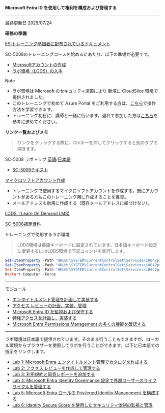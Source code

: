 **Microsoft Entra ID を使用して権利を構成および管理する**
***

最終更新日 2025/07/24

**研修の準備**

[ESIトレーニング参加者に配布されているドキュメント](https://query.prod.cms.rt.microsoft.com/cms/api/am/binary/RE4Rje8)

SC-5008のトレーニングコースを始めるにあたり、以下の準備が必要です。

- [Microsoftアカウントの作成](https://github.com/naonao71/note/blob/main/prep/msa.md)
- [ラボ環境（LODS）の入手](https://github.com/naonao71/note/blob/main/prep/lods.md)

> [!NOTE]
> - ラボ環境は Microsoft のセキュリティ施策により 新規に CloudSlice 環境で提供されました。
> - このトレーニングで初めて Azure Portal をご利用する方は、[こちら](https://learn.microsoft.com/ja-jp/training/modules/tour-azure-portal/)で操作方法を学習できます。
> - トレーニング初日に、講師と一緒に行います。遅れて参加した方は[こちら](https://query.prod.cms.rt.microsoft.com/cms/api/am/binary/RE4VkE4)を参考に進めてください。


**リンク一覧およびメモ**

 > リンクをクリックする際に、Ctrlキーを押してクリックすると別のタブで開きます。

SC-5008 ラボトップ [英語](https://github.com/MicrosoftLearning/SC-5008-Configure-and-manage-entitlement-with-Microsoft-Entra-ID)/[日本語](https://github.com/MicrosoftLearning/SC-5008-Configure-and-manage-entitlement-with-Microsoft-Entra-ID.ja-jp/tree/main/Instructions/Labs)

- [SC-5008テキスト](https://learn.microsoft.com/ja-jp/training/paths/configure-manage-entitlement-microsoft-entra-id/)

[マイクロソフトアカウント作成](https://account.microsoft.com/account/Account)

- トレーニングで使用するマイクロソフトアカウントを作成する。既にアカウントがある方もこのトレーニング用に作成することを推奨。
- メールアドレスも新規に作成する（既存メールアドレスに紐づけない）。

[LODS（Learn On Demand LMS)](https://esi.learnondemand.net/User/Login?ReturnUrl=%2F)

[SC-5008補足資料](https://github.com/naonao71/note/blob/main/SC-5008/SC-5008-%E8%A3%9C%E8%B6%B3%E8%B3%87%E6%96%99v1.0.pdf)

 トレーニングで使用するラボ環境

 > LODS環境は英語キーボードに設定されています。日本語キーボード設定に変更するにはLODS環境で下記コマンドを実行します。

```powershell
Set-ItemProperty -Path "HKLM:\SYSTEM\CurrentControlSet\Services\i8042prt\Parameters" -Name "LayerDriver JPN" -Value "kbd106.dll"
Set-ItemProperty -Path "HKLM:\SYSTEM\CurrentControlSet\Services\i8042prt\Parameters" -Name "OverrideKeyboardType" -Value 7
Set-ItemProperty -Path "HKLM:\SYSTEM\CurrentControlSet\Services\i8042prt\Parameters" -Name "OverrideKeyboardSubtype" -Value 2
Restart-Computer -Force
```

***
モジュール
- [エンタイトルメント管理を計画して実装する](https://learn.microsoft.com/ja-jp/training/modules/plan-implement-entitlement-management/)
- [アクセス レビューの計画、実装、管理](https://learn.microsoft.com/ja-jp/training/modules/plan-implement-manage-access-review/)
- [Microsoft Entra ID を監視および保守する](https://learn.microsoft.com/ja-jp/training/modules/monitor-maintain-azure-active-directory/)
- [特権アクセスを計画し、実装する](https://learn.microsoft.com/ja-jp/training/modules/plan-implement-privileged-access/)
- [Microsoft Entra Permissions Management の多くの機能を確認する](https://learn.microsoft.com/ja-jp/training/modules/explore-features-of-permissions-management/)

***
ラボ環境は日本語で提供されています。そのまま行うこともできますが、ローカル環境からブラウザーを使用してラボを行うことができます。以下に日本語での指示をリンクします。

- [Lab 1: Microsoft Entra エンタイトルメント管理でカタログを作成する](https://github.com/MicrosoftLearning/SC-5008-Configure-and-manage-entitlement-with-Microsoft-Entra-ID.ja-jp/blob/main/Instructions/Labs/LAB_01_build-catalog.md)
- [Lab 2: アクセス レビューを作成して管理する](https://github.com/MicrosoftLearning/SC-5008-Configure-and-manage-entitlement-with-Microsoft-Entra-ID.ja-jp/blob/main/Instructions/Labs/Lab_02_create-access-review.md)
- [Lab 3: 利用規約と同意レポートを追加する](https://github.com/MicrosoftLearning/SC-5008-Configure-and-manage-entitlement-with-Microsoft-Entra-ID.ja-jp/blob/main/Instructions/Labs/Lab_03_add-terms-of-use.md)
- [Lab 4: Microsoft Entra Identity Governance 設定で外部ユーザーのライフサイクルを管理する](https://github.com/MicrosoftLearning/SC-5008-Configure-and-manage-entitlement-with-Microsoft-Entra-ID.ja-jp/blob/main/Instructions/Labs/Lab_04_manage-external-user-lifecycle.md)
- [Lab 5: Microsoft Entra ロールの Privileged Identity Management を構成する](https://github.com/MicrosoftLearning/SC-5008-Configure-and-manage-entitlement-with-Microsoft-Entra-ID.ja-jp/blob/main/Instructions/Labs/Lab_05_configure-privileged-identity-management.md)
- [Lab 6: Identity Secure Score を使用したセキュリティ体制の監視と管理](https://github.com/MicrosoftLearning/SC-5008-Configure-and-manage-entitlement-with-Microsoft-Entra-ID.ja-jp/blob/main/Instructions/Labs/Lab_06_monitor-identity-secure-score.md)


